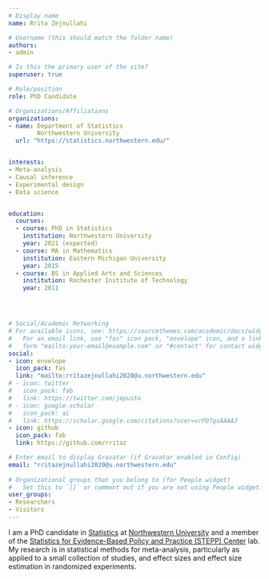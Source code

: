 ```yaml
---
# Display name
name: Rrita Zejnullahi

# Username (this should match the folder name)
authors:
- admin

# Is this the primary user of the site?
superuser: true

# Role/position
role: PhD Candidate

# Organizations/Affiliations
organizations:
- name: Department of Statistics
        Northwestern University
  url: "https://statistics.northwestern.edu/"


interests:
- Meta-analysis
- Causal inference
- Experimental design
- Data science


education:
  courses:
  - course: PhD in Statistics
    institution: Northwestern University
    year: 2021 (expected)
  - course: MA in Mathematics
    institution: Eastern Michigan University
    year: 2015 
  - course: BS in Applied Arts and Sciences
    institution: Rochester Institute of Technology
    year: 2011 




# Social/Academic Networking
# For available icons, see: https://sourcethemes.com/academic/docs/widgets/#icons
#   For an email link, use "fas" icon pack, "envelope" icon, and a link in the
#   form "mailto:your-email@example.com" or "#contact" for contact widget.
social:
- icon: envelope
  icon_pack: fas
  link: "mailto:rritazejnullahi2020@u.northwestern.edu" 
# - icon: twitter
#   icon_pack: fab
#   link: https://twitter.com/jepusto
# - icon: google-scholar
#   icon_pack: ai
#   link: https://scholar.google.com/citations?user=vrPDTgsAAAAJ
- icon: github
  icon_pack: fab
  link: https://github.com/rritaz

# Enter email to display Gravatar (if Gravatar enabled in Config)
email: "rritazejnullahi2020@u.northwestern.edu"
  
# Organizational groups that you belong to (for People widget)
#   Set this to `[]` or comment out if you are not using People widget.  
user_groups:
- Researchers
- Visitors
---
```


I am a PhD candidate in [Statistics](https://statistics.northwestern.edu/) at [Northwestern University](https://www.northwestern.edu/) and a member of the [Statistics for Evidence-Based Policy and Practice (STEPP) Center](https://sites.northwestern.edu/steppcenter/about/) lab. My research is in statistical methods for meta-analysis, particularly as applied to a small collection of studies, and effect sizes and effect size estimation in randomized experiments. 




